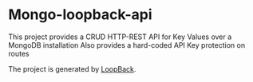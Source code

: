 # Mongo-loopback-api

This project provides a CRUD HTTP-REST API for Key Values over a MongoDB installation
Also provides a hard-coded API Key protection on routes

The project is generated by [LoopBack](http://loopback.io).
